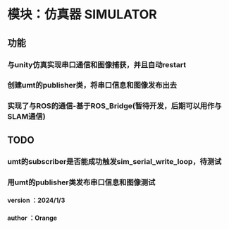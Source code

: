 # 模块：仿真器 SIMULATOR

## 功能
### 与unity仿真实现串口通信和图像捕获，并且自动restart
### 创建umt的publisher类，将串口信息和图像发布出去
### 实现了与ROS的通信-基于ROS_Bridge(暂待开发，后期可以用作与SLAM通信)

## TODO
### umt的subscriber是否能成功触发sim_serial_write_loop，待测试
### 用umt的publisher类发布串口信息和图像测试

#### version ：2024/1/3
#### author ：Orange